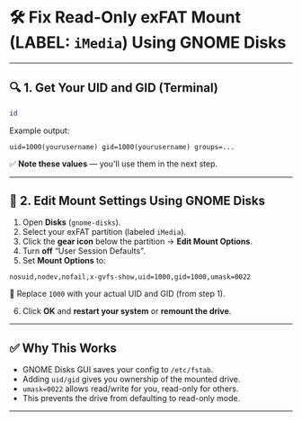 # 🛠️ Fix Read-Only exFAT Mount (LABEL: `iMedia`) Using GNOME Disks

---

## 🔍 1. **Get Your UID and GID (Terminal)**

```bash
id
```

Example output:
```
uid=1000(yourusername) gid=1000(yourusername) groups=...
```

✅ **Note these values** — you'll use them in the next step.

---

## 🧩 2. **Edit Mount Settings Using GNOME Disks**

1. Open **Disks** (`gnome-disks`).
2. Select your exFAT partition (labeled `iMedia`).
3. Click the **gear icon** below the partition → **Edit Mount Options**.
4. Turn **off** “User Session Defaults”.
5. Set **Mount Options** to:

```text
nosuid,nodev,nofail,x-gvfs-show,uid=1000,gid=1000,umask=0022
```

🔁 Replace `1000` with your actual UID and GID (from step 1).

6. Click **OK** and **restart your system** or **remount the drive**.

---

## ✅ Why This Works

- GNOME Disks GUI saves your config to `/etc/fstab`.
- Adding `uid/gid` gives you ownership of the mounted drive.
- `umask=0022` allows read/write for you, read-only for others.
- This prevents the drive from defaulting to read-only mode.

---